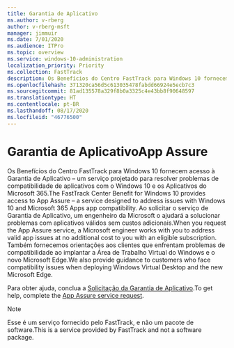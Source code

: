 ```yaml
---
title: Garantia de Aplicativo
ms.author: v-rberg
author: v-rberg-msft
manager: jimmuir
ms.date: 7/01/2020
ms.audience: ITPro
ms.topic: overview
ms.service: windows-10-administration
localization_priority: Priority
ms.collection: FastTrack
description: Os Benefícios do Centro FastTrack para Windows 10 fornecem acesso à Garantia de Aplicativo – um serviço projetado para resolver problemas de compatibilidade de aplicativos com o Windows 10 e os Aplicativos do Microsoft 365.
ms.openlocfilehash: 371320ca56d5c613035478fabdd66924e5ecb7c3
ms.sourcegitcommit: 81ad135578a329f8b0a3325c4e43bb8f90648597
ms.translationtype: HT
ms.contentlocale: pt-BR
ms.lasthandoff: 08/17/2020
ms.locfileid: "46776500"
---
```

# <a name="app-assure"></a><span data-ttu-id="81918-103">Garantia de Aplicativo</span><span class="sxs-lookup"><span data-stu-id="81918-103">App Assure</span></span>

<span data-ttu-id="81918-104">Os Benefícios do Centro FastTrack para Windows 10 fornecem acesso à Garantia de Aplicativo – um serviço projetado para resolver problemas de compatibilidade de aplicativos com o Windows 10 e os Aplicativos do Microsoft 365.</span><span class="sxs-lookup"><span data-stu-id="81918-104">The FastTrack Center Benefit for Windows 10 provides access to App Assure – a service designed to address issues with Windows 10 and Microsoft 365 Apps app compatibility.</span></span> <span data-ttu-id="81918-105">Ao solicitar o serviço de Garantia de Aplicativo, um engenheiro da Microsoft o ajudará a solucionar problemas com aplicativos válidos sem custos adicionais.</span><span class="sxs-lookup"><span data-stu-id="81918-105">When you request the App Assure service, a Microsoft engineer works with you to address valid app issues at no additional cost to you with an eligible subscription.</span></span> <span data-ttu-id="81918-106">Também fornecemos orientações aos clientes que enfrentam problemas de compatibilidade ao implantar a Área de Trabalho Virtual do Windows e o novo Microsoft Edge.</span><span class="sxs-lookup"><span data-stu-id="81918-106">We also provide guidance to customers who face compatibility issues when deploying Windows Virtual Desktop and the new Microsoft Edge.</span></span> 

<span data-ttu-id="81918-107">Para obter ajuda, conclua a [Solicitação da Garantia de Aplicativo](https://go.microsoft.com/fwlink/?linkid=2022721).</span><span class="sxs-lookup"><span data-stu-id="81918-107">To get help, complete the [App Assure service request](https://go.microsoft.com/fwlink/?linkid=2022721).</span></span>

  > [!NOTE]
> <span data-ttu-id="81918-108">Esse é um serviço fornecido pelo FastTrack, e não um pacote de software.</span><span class="sxs-lookup"><span data-stu-id="81918-108">This is a service provided by FastTrack and not a software package.</span></span>
